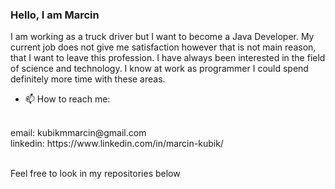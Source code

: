 <!--
**MarcinKubik/MarcinKubik** is a ✨ _special_ ✨ repository because its `README.md` (this file) appears on your GitHub profile.

Here are some ideas to get you started:

- 🔭 I’m currently working on ...
- 🌱 I’m currently learning ... 
- 👯 I’m looking to collaborate on ...
- 🤔 I’m looking for help with ...
- 💬 Ask me about ...
- 📫 How to reach me: ...
- 😄 Pronouns: ...
- ⚡ Fun fact: ...
-->
### Hello, I am Marcin
I am working as a truck driver but I want to become a Java Developer. My current job does not give me satisfaction however that is not main reason, that I want to leave this profession. I have always been interested in the field of science and technology. I know at work as programmer I could spend definitely more time with these areas.
- 📫 How to reach me: 
<br>
email: kubikmmarcin@gmail.com
<br>
linkedin: https://www.linkedin.com/in/marcin-kubik/
<br><br>

Feel free to look in my repositories below
